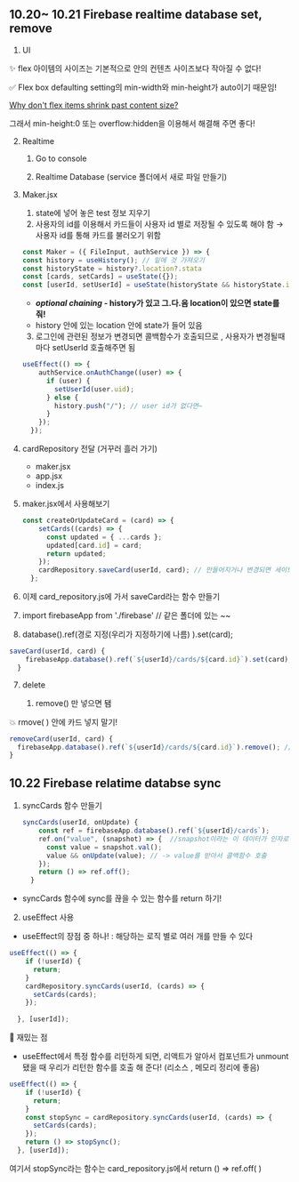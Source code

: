 ## 10.20~ 10.21 Firebase realtime database set, remove

1. UI

✨ flex 아이템의 사이즈는 기본적으로 안의 컨텐츠 사이즈보다 작아질 수 없다!

✅ Flex box defaulting setting의 min-width와 min-height가 auto이기 때문임!

[Why don't flex items shrink past content size?](https://stackoverflow.com/questions/36247140/why-dont-flex-items-shrink-past-content-size)

그래서 min-height:0 또는 overflow:hidden을 이용해서 해결해 주면 좋다!

2. Realtime 

    1) Go to console 

    2) Realtime Database (service 폴더에서 새로 파일 만들기)

3. Maker.jsx 

    1. state에 넣어 놓은 test 정보 지우기 
    2. 사용자의 id를 이용해서 카드들이 사용자 id 별로 저장될 수 있도록 해야 함 → 사용자 id를 통해 카드를 불러오기 위함

    ```jsx
    const Maker = ({ FileInput, authService }) => {
	const history = useHistory(); // 밑에 것 가져오기
    const historyState = history?.location?.stata
    const [cards, setCards] = useState({});
    const [userId, setUserId] = useState(historyState && historyState.id);
    ```
    - ***optional chaining -*  history가 있고 그.다.음 location이 있으면 state를 줘!**
    - history 안에 있는 location 안에 state가 들어 있음

    3. 로그인에 관련된 정보가 변경되면 콜백함수가 호출되므로 , 사용자가 변경될때 마다 setUserId 호출해주면 됨 

    ```jsx
    useEffect(() => {
        authService.onAuthChange((user) => {
          if (user) {
            setUserId(user.uid);
          } else {
            history.push("/"); // user id가 없다면~ 
          }
        });
      });
    ```

4. cardRepository 전달 (거꾸러 흘러 가기)
    - maker.jsx
    - app.jsx
    - index.js
5. maker.jsx에서 사용해보기

    ```jsx
    const createOrUpdateCard = (card) => {
        setCards((cards) => {
          const updated = { ...cards };
          updated[card.id] = card;
          return updated;
        });
        cardRepository.saveCard(userId, card); // 만들어지거나 변경되면 세이브해줘!
      };
    ```

6.  이제 card_repository.js에 가서 saveCard라는 함수 만들기 

  1. import firebaseApp from './firebase' // 같은 폴더에 있는 ~~
  2.  database().ref(경로 지정(우리가 지정하기에 나름) ).set(card);

```jsx
saveCard(userId, card) {
    firebaseApp.database().ref(`${userId}/cards/${card.id}`).set(card); //사용자 id 안에 있는 cards의 안에 있는 id 저장~!
  }
```

7. delete 

    1. remove() 만 넣으면 됌 

  💥 rmove( ) 안에 카드 넣지 말기! 

  ```jsx
removeCard(userId, card) {
    firebaseApp.database().ref(`${userId}/cards/${card.id}`).remove(); //사용자 id 안에 있는 cards의 안에 있는 id 저장~!
  }
  ```

## 10.22 Firebase relatime databse sync
1. syncCards 함수 만들기

    ```jsx
    syncCards(userId, onUpdate) {
        const ref = firebaseApp.database().ref(`${userId}/cards`);
        ref.on("value", (snapshot) => {  //snapshot이라는 이 데이터가 인자로 들어옴 
          const value = snapshot.val();
          value && onUpdate(value); // -> value를 받아서 콜백함수 호출 
        });
        return () => ref.off();
      }
    ```

- syncCards 함수에 sync를 끊을 수 있는 함수를 return 하기!

2. useEffect 사용 

- useEffect의 장점 중 하나! : 해당하는 로직 별로 여러 개를 만들 수 있다

```jsx
useEffect(() => {
    if (!userId) {
      return;
    }
    cardRepository.syncCards(userId, (cards) => {
      setCards(cards);
    });
    
  }, [userId]);
```

🎃 재밌는 점 

- useEffect에서 특정 함수를 리턴하게 되면, 리액트가 알아서 컴포넌트가 unmount됐을 때 우리가 리턴한 함수를 호출 해 준다! (리소스 , 메모리 정리에 좋음)

```jsx
useEffect(() => {
    if (!userId) {
      return;
    }
    const stopSync = cardRepository.syncCards(userId, (cards) => {
      setCards(cards);
    });
    return () => stopSync();
  }, [userId]);
```

여기서 stopSync라는 함수는 card_repository.js에서 return () ⇒ ref.off( ) 
